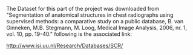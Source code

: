 The Dataset for this part of the project was downloaded from "Segmentation of anatomical structures in chest radiographs using supervised methods: a comparative study on a public 
database, B. van Ginneken, M.B. Stegmann, M. Loog,  Medical Image Analysis, 2006, nr. 1, vol. 10, pp. 19-40." following is the associated link:

http://www.isi.uu.nl/Research/Databases/SCR/
